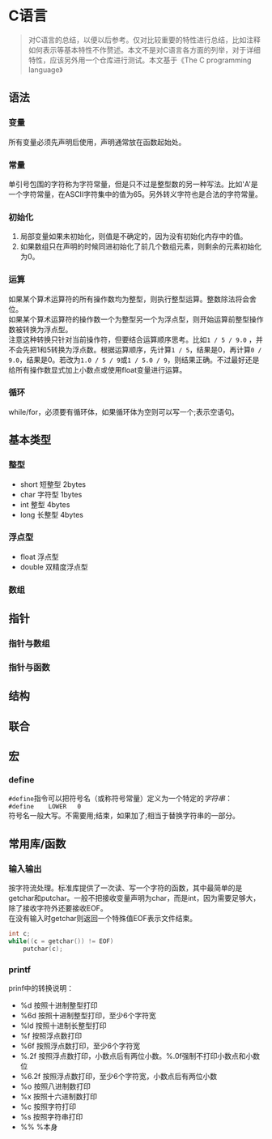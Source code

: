 # C语言
>对C语言的总结，以便以后参考。仅对比较重要的特性进行总结，比如注释如何表示等基本特性不作赘述。本文不是对C语言各方面的列举，对于详细特性，应该另外用一个仓库进行测试。本文基于《The C programming language》

## 语法
### 变量
所有变量必须先声明后使用，声明通常放在函数起始处。

### 常量
单引号包围的字符称为字符常量，但是只不过是整型数的另一种写法。比如'A'是一个字符常量，在ASCII字符集中的值为65。另外转义字符也是合法的字符常量。  

### 初始化
1. 局部变量如果未初始化，则值是不确定的，因为没有初始化内存中的值。
2. 如果数组只在声明的时候同进初始化了前几个数组元素，则剩余的元素初始化为0。

### 运算
如果某个算术运算符的所有操作数均为整型，则执行整型运算。整数除法将会舍位。  
如果某个算术运算符的操作数一个为整型另一个为浮点型，则开始运算前整型操作数被转换为浮点型。  
注意这种转换只针对当前操作符，但要结合运算顺序思考。比如`1 / 5 / 9.0` ，并不会先把1和5转换为浮点数。根据运算顺序，先计算`1 / 5`，结果是0，再计算`0 / 9.0`，结果是0。若改为`1.0 / 5 / 9`或`1 / 5.0 / 9`，则结果正确。不过最好还是给所有操作数显式加上小数点或使用float变量进行运算。  

### 循环
while/for，必须要有循环体，如果循环体为空则可以写一个;表示空语句。

## 基本类型
### 整型
* short     短整型     2bytes
* char      字符型     1bytes
* int       整型       4bytes
* long      长整型     4bytes

### 浮点型
* float     浮点型
* double    双精度浮点型

### 数组

## 指针
### 指针与数组
### 指针与函数

## 结构
## 联合
## 宏
### define
`#define`指令可以把符号名（或称符号常量）定义为一个特定的*字符串*：  
`#define    LOWER   0`  
符号名一般大写。不需要用;结束，如果加了;相当于替换字符串的一部分。
## 常用库/函数
### 输入输出
按字符流处理。标准库提供了一次读、写一个字符的函数，其中最简单的是getchar和putchar。一般不把接收变量声明为char，而是int，因为需要足够大，除了接收字符外还要接收EOF。   
在没有输入时getchar则返回一个特殊值EOF表示文件结束。 
```c
int c;
while((c = getchar()) != EOF)
    putchar(c);
```

### printf
prinf中的转换说明：

- %d        按照十进制整型打印
- %6d       按照十进制整型打印，至少6个字符宽
- %ld       按照十进制长整型打印
- %f        按照浮点数打印
- %6f       按照浮点数打印，至少6个字符宽
- %.2f      按照浮点数打印，小数点后有两位小数。%.0f强制不打印小数点和小数位
- %6.2f     按照浮点数打印，至少6个字符宽，小数点后有两位小数
- %o        按照八进制数打印
- %x        按照十六进制数打印
- %c        按照字符打印
- %s        按照字符串打印
- %%        %本身
